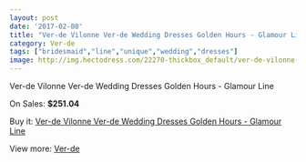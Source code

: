 ```yaml
---
layout: post
date: '2017-02-08'
title: "Ver-de Vilonne Ver-de Wedding Dresses Golden Hours - Glamour Line"
category: Ver-de
tags: ["bridesmaid","line","unique","wedding","dresses"]
image: http://img.hectodress.com/22270-thickbox_default/ver-de-vilonne-ver-de-wedding-dresses-golden-hours-glamour-line.jpg
---
```

Ver-de Vilonne Ver-de Wedding Dresses Golden Hours - Glamour Line

On Sales: **$251.04**
<a href="https://www.hectodress.com/ver-de/10344-ver-de-vilonne-ver-de-wedding-dresses-golden-hours-glamour-line.html"><amp-img layout="responsive" width="600" height="600" src="//img.hectodress.com/22270-thickbox_default/ver-de-vilonne-ver-de-wedding-dresses-golden-hours-glamour-line.jpg" alt="Ver-de Vilonne Ver-de Wedding Dresses Golden Hours - Glamour Line 0" /></a>

Buy it: [Ver-de Vilonne Ver-de Wedding Dresses Golden Hours - Glamour Line](https://www.hectodress.com/ver-de/10344-ver-de-vilonne-ver-de-wedding-dresses-golden-hours-glamour-line.html "Ver-de Vilonne Ver-de Wedding Dresses Golden Hours - Glamour Line")

View more: [Ver-de](https://www.hectodress.com/168-ver-de "Ver-de")
